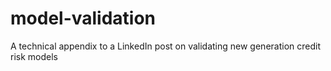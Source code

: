 # model-validation
A technical appendix to a LinkedIn post on validating new generation credit risk models

